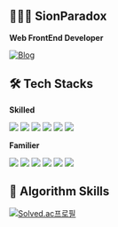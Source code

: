 ## 👨🏻‍💻 SionParadox

**Web FrontEnd Developer**  

[![Blog](https://img.shields.io/badge/My%20Personal%20Blog-green?style=for-the-badge)](https://sionparadox.github.io/)

## 🛠️ Tech Stacks

**Skilled**

<img src="https://img.shields.io/badge/Javascript-F7DF1E?style=for-the-badge&logo=Javascript&logoColor=white"> <img src="https://img.shields.io/badge/TypeScript-007ACC?style=for-the-badge&logo=typescript&logoColor=white"> <img src="https://img.shields.io/badge/React-61DAFB?style=for-the-badge&logo=React&logoColor=white"> <img src="https://img.shields.io/badge/Next.js-000000?style=for-the-badge&logo=Next.js&logoColor=white"> <img src="https://img.shields.io/badge/Tailwind_CSS-38B2AC?style=for-the-badge&logo=tailwind-css&logoColor=white"> <img src="https://img.shields.io/badge/Framer-black?style=for-the-badge&logo=framer&logoColor=blue">

**Familier**

<img src="https://img.shields.io/badge/Spring_Boot-6DB33F?style=for-the-badge&logo=springboot&logoColor=white"> <img src="https://img.shields.io/badge/Java-007396?style=for-the-badge&logo=java&logoColor=white"> <img src="https://img.shields.io/badge/Redis-DC382D?style=for-the-badge&logo=redis&logoColor=white"> <img src="https://img.shields.io/badge/MySQL-4479A1?style=for-the-badge&logo=mysql&logoColor=white"> <img src="https://img.shields.io/badge/GitHub_Actions-2088FF?style=for-the-badge&logo=githubactions&logoColor=white"> <img src="https://img.shields.io/badge/Amazon_EC2-F8991D?style=for-the-badge&logo=amazonec2&logoColor=white">

## 🚀 Algorithm Skills

[![Solved.ac프로필](http://mazassumnida.wtf/api/v2/generate_badge?boj=sion9999)](https://solved.ac/sion9999)
